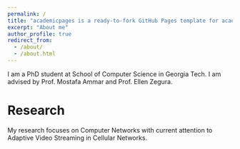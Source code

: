 ```yaml
---
permalink: /
title: "academicpages is a ready-to-fork GitHub Pages template for academic personal websites"
excerpt: "About me"
author_profile: true
redirect_from: 
  - /about/
  - /about.html
---
```

I am a PhD student at School of Computer Science in Georgia Tech. I am advised by Prof. Mostafa Ammar and Prof. Ellen Zegura. 

Research
=========
My research focuses on Computer Networks with current attention to Adaptive Video Streaming in Cellular Networks.


